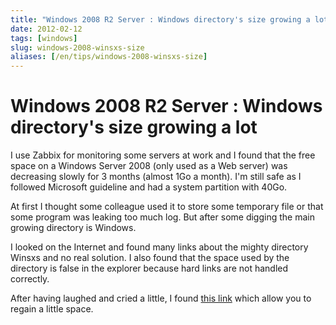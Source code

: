 ```yaml
---
title: "Windows 2008 R2 Server : Windows directory's size growing a lot"
date: 2012-02-12
tags: [windows]
slug: windows-2008-winsxs-size
aliases: [/en/tips/windows-2008-winsxs-size]
---
```

# Windows 2008 R2 Server : Windows directory's size growing a lot

I use Zabbix for monitoring some servers at work and I found that the free space on a Windows Server 2008 (only used as a Web server) was decreasing slowly for 3 months (almost 1Go a month). I'm still safe as I followed Microsoft guideline and had a system partition with 40Go.

At first I thought some colleague used it to store some temporary file or that some program was leaking too much log. But after some digging the main growing directory is Windows.

I looked on the Internet and found many links about the mighty directory Winsxs and no real solution. I also found that the space used by the directory is false in the explorer because hard links are not handled correctly.

After having laughed and cried a little, I found [this link](http://www.happysysadm.com/2011/06/clean-up-winsxs-on-windows-2008-r2.html) which allow you to regain a little space.


